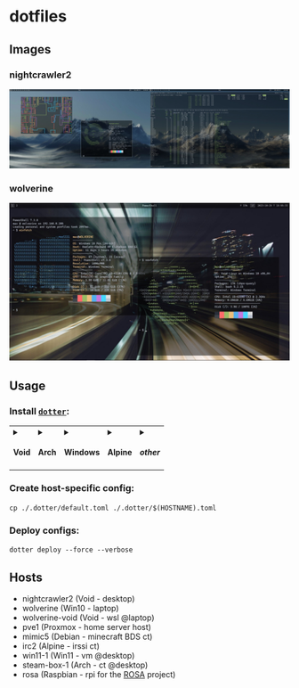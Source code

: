 # dotfiles

## Images

### nightcrawler2

![nightcrawler2](./images/nightcrawler2.jpg)

### wolverine

![wolverine](./images/wolverine.jpg)

## Usage

### Install [`dotter`](https://github.com/SuperCuber/dotter):

<table>
  <tr>
    <td>
      <details><summary><h4>Void</h4></summary><pre># cd ~/source/void-packages<br># git checkout add_dotter<br>./xbps-src pkg dotter<br>xi -y dotter</pre></details>
    </td>
    <td>
      <details><summary><h4>Arch</h4></summary><pre>yay -S dotter-rs-bin</pre></details>
    </td>
    <td>
      <details><summary><h4>Windows</h4></summary><pre>scoop install dotter</pre></details>
    </td>
    <td>
      <details><summary><h4>Alpine</h4></summary><pre>apk add wget<br>wget https://github.com/SuperCuber/dotter/releases/latest/download/dotter<br>mv ./dotter /usr/local/bin/<br>chmod 755 /usr/local/bin/dotter</pre></details>
    </td>
    <td>
      <details><summary><h4><i>other</i></h4></summary><pre>wget https://github.com/SuperCuber/dotter/releases/latest/download/dotter<br>sudo mv ./dotter /usr/local/bin/<br>sudo chmod 755 /usr/local/bin/dotter</pre></details>
    </td>
  </tr>
</table>

### Create host-specific config:

```shell
cp ./.dotter/default.toml ./.dotter/$(HOSTNAME).toml
```

### Deploy configs:

```shell
dotter deploy --force --verbose
```

## Hosts

- nightcrawler2 (Void - desktop)
- wolverine (Win10 - laptop)
- wolverine-void (Void - wsl @laptop)
- pve1 (Proxmox - home server host)
- mimic5 (Debian - minecraft BDS ct)
- irc2 (Alpine - irssi ct)
- win11-1 (Win11 - vm @desktop)
- steam-box-1 (Arch - ct @desktop)
- rosa (Raspbian - rpi for the [ROSA](https://github.com/Cornelius-Figgle/ROSA) project)
